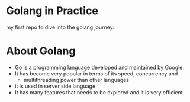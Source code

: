 # Golang in Practice
my first repo to dive into the golang journey.

# About Golang
- Go is a programming language developed and maintained by Google.
- It has become very popular in terms of its speed, concurrency and
    - multithreading power than other languages
- it is used in server side language
- It has many features that needs to be explored and it is very efficient